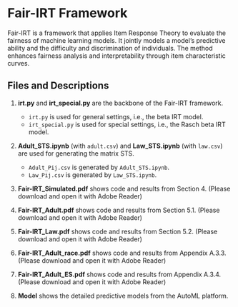 # Fair-IRT Framework

Fair-IRT is a framework that applies Item Response Theory to evaluate the fairness of machine learning models. It jointly models a model’s predictive ability and the difficulty and discrimination of individuals. The method enhances fairness analysis and interpretability through item characteristic curves.

## Files and Descriptions

1. **irt.py** and **irt_special.py** are the backbone of the Fair-IRT framework.
   - `irt.py` is used for general settings, i.e., the beta IRT model.
   - `irt_special.py` is used for special settings, i.e., the Rasch beta IRT model.

2. **Adult_STS.ipynb** (with `adult.csv`) and **Law_STS.ipynb** (with `law.csv`) are used for generating the matrix STS.
   - `Adult_Pij.csv` is generated by `Adult_STS.ipynb`.
   - `Law_Pij.csv` is generated by `Law_STS.ipynb`.

3. **Fair-IRT_Simulated.pdf** shows code and results from Section 4. (Please download and open it with Adobe Reader)
4. **Fair-IRT_Adult.pdf** shows code and results from Section 5.1. (Please download and open it with Adobe Reader)
5. **Fair-IRT_Law.pdf** shows code and results from Section 5.2. (Please download and open it with Adobe Reader)
6. **Fair-IRT_Adult_race.pdf** shows code and results from Appendix A.3.3. (Please download and open it with Adobe Reader)
7. **Fair-IRT_Adult_ES.pdf** shows code and results from Appendix A.3.4. (Please download and open it with Adobe Reader)
8. **Model** shows the detailed predictive models from the AutoML platform.
